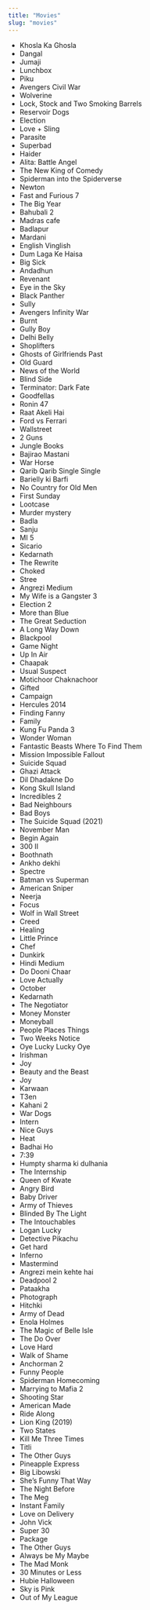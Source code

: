 ```yaml
---
title: "Movies"
slug: "movies"
---
```


- Khosla Ka Ghosla
- Dangal
- Jumaji
- Lunchbox
- Piku
- Avengers Civil War
- Wolverine
- Lock, Stock and Two Smoking Barrels
- Reservoir Dogs
- Election
- Love + Sling
- Parasite
- Superbad
- Haider
- Alita: Battle Angel
- The New King of Comedy
- Spiderman into the Spiderverse
- Newton
- Fast and Furious 7
- The Big Year
- Bahubali 2
- Madras cafe
- Badlapur
- Mardani
- English Vinglish
- Dum Laga Ke Haisa
- Big Sick
- Andadhun
- Revenant
- Eye in the Sky
- Black Panther
- Sully
- Avengers Infinity War
- Burnt
- Gully Boy
- Delhi Belly
- Shoplifters
- Ghosts of Girlfriends Past
- Old Guard
- News of the World
- Blind Side
- Terminator: Dark Fate 
- Goodfellas 
- Ronin 47
- Raat Akeli Hai 
- Ford vs Ferrari 
- Wallstreet
- 2 Guns 
- Jungle Books
- Bajirao Mastani
- War Horse
- Qarib Qarib Single Single
- Barielly ki Barfi
- No Country for Old Men
- First Sunday 
- Lootcase 
- Murder mystery 
- Badla
- Sanju
- MI 5
- Sicario
- Kedarnath
- The Rewrite
- Choked
- Stree 
- Angrezi Medium
- My Wife is a Gangster 3
- Election 2
- More than Blue
- The Great Seduction
- A Long Way Down
- Blackpool
- Game Night
- Up In Air
- Chaapak
- Usual Suspect
- Motichoor Chaknachoor 
- Gifted 
- Campaign 
- Hercules 2014
- Finding Fanny
- Family
- Kung Fu Panda 3
- Wonder Woman
- Fantastic Beasts Where To Find Them
- Mission Impossible Fallout
- Suicide Squad
- Ghazi Attack
- Dil Dhadakne Do
- Kong Skull Island
- Incredibles 2
- Bad Neighbours
- Bad Boys 
- The Suicide Squad (2021)
- November Man
- Begin Again
- 300 II
- Boothnath
- Ankho dekhi
- Spectre
- Batman vs Superman
- American Sniper
- Neerja
- Focus
- Wolf in Wall Street
- Creed
- Healing
- Little Prince
- Chef
- Dunkirk
- Hindi Medium
- Do Dooni Chaar
- Love Actually
- October
- Kedarnath
- The Negotiator
- Money Monster
- Moneyball
- People Places Things 
- Two Weeks Notice
- Oye Lucky Lucky Oye
- Irishman
- Joy
- Beauty and the Beast
- Joy
- Karwaan
- T3en
- Kahani 2
- War Dogs
- Intern
- Nice Guys
- Heat
- Badhai Ho
- 7:39
- Humpty sharma ki dulhania
- The Internship
- Queen of Kwate
- Angry Bird
- Baby Driver
- Army of Thieves
- Blinded By The Light
- The Intouchables 
- Logan Lucky 
- Detective Pikachu 
- Get hard
- Inferno
- Mastermind
- Angrezi mein kehte hai
- Deadpool 2
- Pataakha
- Photograph
- Hitchki
- Army of Dead
- Enola Holmes
- The Magic of Belle Isle 
- The Do Over
- Love Hard 
- Walk of Shame
- Anchorman 2
- Funny People
- Spiderman Homecoming
- Marrying to Mafia 2
- Shooting Star
- American Made
- Ride Along  
- Lion King (2019) 
- Two States
- Kill Me Three Times
- Titli
- The Other Guys
- Pineapple Express
- Big Libowski
- She’s Funny That Way
- The Night Before
- The Meg
- Instant Family
- Love on Delivery
- John Vick
- Super 30
- Package
- The Other Guys
- Always be My Maybe
- The Mad Monk
- 30 Minutes or Less
- Hubie Halloween
- Sky is Pink
- Out of My League 
